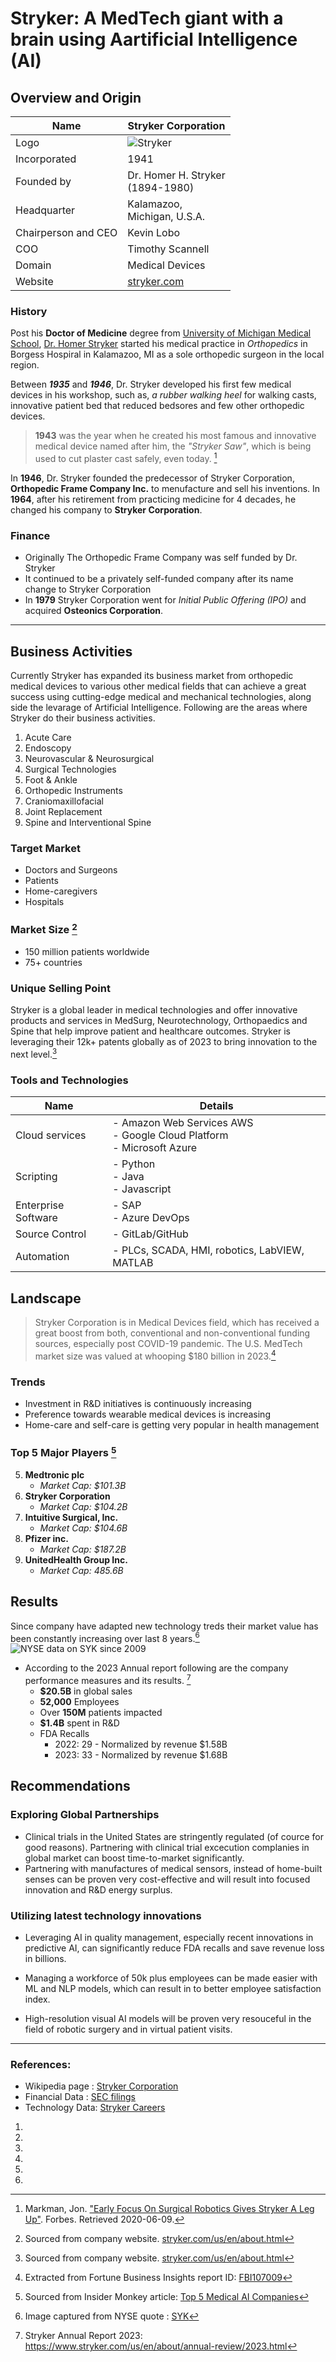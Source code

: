 # Stryker: A MedTech giant with a brain using Aartificial Intelligence (AI)

## Overview and Origin

| Name | Stryker Corporation |
|---|---|
| Logo | ![Stryker](logo.png) |
| Incorporated | 1941 |
| Founded by | Dr. Homer H. Stryker <br/>(1894-1980) |
| Headquarter | Kalamazoo, <br/>Michigan, U.S.A. |
| Chairperson and CEO | Kevin Lobo |
| COO | Timothy Scannell |
| Domain | Medical Devices |
| Website | [stryker.com](https://www.stryker.com/) |

### History
Post his **Doctor of Medicine** degree from [University of Michigan Medical School](https://en.wikipedia.org/wiki/University_of_Michigan_Medical_School), [Dr. Homer Stryker](https://en.wikipedia.org/wiki/Homer_Stryker) started his medical practice in _Orthopedics_ in Borgess Hospiral in Kalamazoo, MI as a sole orthopedic surgeon in the local region.

Between **_1935_** and **_1946_**, Dr. Stryker developed his first few medical devices in his workshop, such as, _a rubber walking heel_ for walking casts, innovative patient bed that reduced bedsores and  few other orthopedic devices.

> **1943** was the year when he created his most famous and innovative medical device named after him, the _"Stryker Saw"_, which is being used to cut plaster cast safely, even today. [^1]

In **1946**, Dr. Stryker founded the predecessor of Stryker Corporation, **Orthopedic Frame Company Inc.** to menufacture and sell his inventions. In **1964**, after his retirement from practicing medicine for 4 decades, he changed his company to **Stryker Corporation**.

### Finance
* Originally The Orthopedic Frame Company was self funded by Dr. Stryker
* It continued to be a privately self-funded company after its name change to Stryker Corporation
* In **1979** Stryker Corporation went for _Initial Public Offering (IPO)_ and acquired **Osteonics Corporation**.
---
## Business Activities

Currently Stryker has expanded its business market from orthopedic medical devices to various other medical fields that can achieve a great success using cutting-edge medical and mechanical technologies, along side the levarage of Artificial Intelligence. Following are the areas where Stryker do their business activities.

1. Acute Care
2. Endoscopy
3. Neurovascular & Neurosurgical
4. Surgical Technologies
5. Foot & Ankle
6. Orthopedic Instruments
7. Craniomaxillofacial
8. Joint Replacement
9. Spine and Interventional Spine

### Target Market
- Doctors and Surgeons
- Patients
- Home-caregivers
- Hospitals

### Market Size [^2]
- 150 million patients worldwide
- 75+ countries

### Unique Selling Point
Stryker is a global leader in medical technologies and offer innovative products and services in MedSurg, Neurotechnology, Orthopaedics and Spine that help improve patient and healthcare outcomes. Stryker is leveraging their 12k+ patents globally as of 2023 to bring innovation to the next level.[^2]

### Tools and Technologies
| Name | Details |
|---|---|
| Cloud services | - Amazon Web Services AWS<br/> -  Google Cloud Platform<br/> - Microsoft Azure |
| Scripting | - Python<br/> - Java<br/> - Javascript |
| Enterprise Software | - SAP <br/> - Azure DevOps |
| Source Control | - GitLab/GitHub |
| Automation | - PLCs, SCADA, HMI, robotics, LabVIEW, MATLAB |



## Landscape

> Stryker Corporation is in Medical Devices field, which has received a great boost from both, conventional and non-conventional funding sources, especially post COVID-19 pandemic. The U.S. MedTech market size was valued at whooping $180 billion in 2023.[^3]

### Trends
- Investment in R&D initiatives is continuously increasing
- Preference towards wearable medical devices is increasing
- Home-care and self-care is getting very popular in health management

### Top 5 Major Players [^4]
5. **Medtronic plc**
    - *Market Cap: $101.3B*
4. **Stryker Corporation**
    - *Market Cap: $104.2B*
3. **Intuitive Surgical, Inc.**
    - *Market Cap: $104.6B*
2. **Pfizer inc.**
    - *Market Cap: $187.2B*
1. **UnitedHealth Group Inc.**
    - *Market Cap: 485.6B*
## Results

Since company have adapted new technology treds their market value has been constantly increasing over last 8 years.[^5]
![NYSE data on SYK since 2009](SYK_NYSE_2009.png)

* According to the 2023 Annual report following are the company performance measures and its results. [^6]
    * **$20.5B** in global sales
    * **52,000** Employees
    * Over **150M** patients impacted
    * **$1.4B** spent in R&D
    * FDA Recalls
        * 2022: 29 - Normalized by revenue $1.58B
        * 2023: 33 - Normalized by revenue $1.68B

## Recommendations

### Exploring Global Partnerships
- Clinical trials in the United States are stringently regulated (of cource for good reasons). Partnering with clinical trial excecution complanies in global market can boost time-to-market significantly.
- Partnering with manufactures of medical sensors, instead of home-built senses can be proven very cost-effective and will result into focused innovation and R&D energy surplus.

### Utilizing latest technology innovations
- Leveraging AI in quality management, especially recent innovations in predictive AI, can significantly reduce FDA recalls and save revenue loss in billions.

- Managing a workforce of 50k plus employees can be made easier with ML and NLP models, which can result in to better employee satisfaction index.

- High-resolution visual AI models will be proven very resouceful in the field of robotic surgery and in virtual patient visits.

---
### References:
- Wikipedia page : [Stryker Corporation](https://en.wikipedia.org/wiki/Stryker_Corporation)
- Financial Data : [SEC filings](https://www.sec.gov/cgi-bin/browse-edgar?action=getcompany&CIK=SYK)
- Technology Data: [Stryker Careers](https://careers.stryker.com/)

1. [^1]: Markman, Jon. ["Early Focus On Surgical Robotics Gives Stryker A Leg Up"](https://www.forbes.com/sites/jonmarkman/2019/08/30/early-focus-on-surgical-robotics-gives-stryker-a-leg-up/). Forbes. Retrieved 2020-06-09.
2. [^2]: Sourced from company website. [stryker.com/us/en/about.html](https://www.stryker.com/us/en/about.html)
3. [^3]: Extracted from Fortune Business Insights report ID: [FBI107009](https://www.fortunebusinessinsights.com/u-s-medical-devices-market-107009)
4. [^4]: Sourced from Insider Monkey article: [Top 5 Medical AI Companies](https://www.insidermonkey.com/blog/top-5-medical-ai-companies-1203900/)
5. [^5]: Image captured from NYSE quote : [SYK](https://www.nyse.com/quote/XNYS:SYK)
6. [^6]: Stryker Annual Report 2023: https://www.stryker.com/us/en/about/annual-review/2023.html